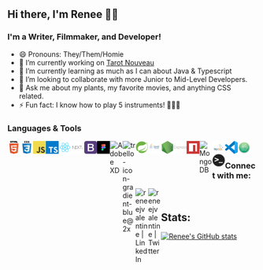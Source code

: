 ## Hi there, I'm Renee 🖖🏾
### I'm a Writer, Filmmaker, and Developer!
- 😄 Pronouns: They/Them/Homie
- 🔭 I’m currently working on [Tarot Nouveau](https://tarot-nouveau.vercel.app/)
- 🌱 I’m currently learning as much as I can about Java & Typescript
- 👯 I’m looking to collaborate with more Junior to Mid-Level Developers.
- 💬 Ask me about my plants, my favorite movies, and anything CSS related.
- ⚡ Fun fact: I know how to play 5 instruments! 🎸🥁🎻 

### Languages & Tools

[<img align="left" alt="HTML5" width="26px" src="https://raw.githubusercontent.com/github/explore/80688e429a7d4ef2fca1e82350fe8e3517d3494d/topics/html/html.png" />][html]
[<img align="left" alt="CSS3" width="26px" src="https://raw.githubusercontent.com/github/explore/80688e429a7d4ef2fca1e82350fe8e3517d3494d/topics/css/css.png" />][css]
[<img align="left" alt="JavaScript" width="26px" src="https://raw.githubusercontent.com/github/explore/80688e429a7d4ef2fca1e82350fe8e3517d3494d/topics/javascript/javascript.png" />][javascript]
[<img align="left" alt="TypeScript" width="26px" src="https://raw.githubusercontent.com/github/explore/80688e429a7d4ef2fca1e82350fe8e3517d3494d/topics/typescript/typescript.png" />][Typescript]
[<img align="left" alt="React" width="26px" src="https://raw.githubusercontent.com/github/explore/80688e429a7d4ef2fca1e82350fe8e3517d3494d/topics/react/react.png" />][react]
[<img align="left" alt="Next" width="26px" src="https://raw.githubusercontent.com/github/explore/28b02bbc9ad9f7a503c43775aebeb515dc2da5fc/topics/nextjs/nextjs.png"/>][nextjs]
[<img align="left" alt="Bootstrap" width="26px" src="https://raw.githubusercontent.com/github/explore/80688e429a7d4ef2fca1e82350fe8e3517d3494d/topics/bootstrap/bootstrap.png"/>][bootstrap]
[<img align="left" alt="Figma" width="26px" src="https://raw.githubusercontent.com/github/explore/05d0f0dfceafd861bdf2b53559399dae7b2e2d8b/topics/figma/figma.png" />][figma]
[<img align="left" width="26" src="https://www.adobe.com/content/dam/cc/us/en/products/xd/features/ui-kits/XD.svg" alt="Adobe XD">][adobexd]
[<img align="left" width="26" alt="trello-icon-gradient-blue@2x" src="https://user-images.githubusercontent.com/63140769/140752316-9dedc53a-9f83-4d3f-b857-09167f33127a.png">][trello]
[<img align="left" alt="Springboot" width="26px" src="https://raw.githubusercontent.com/github/explore/80688e429a7d4ef2fca1e82350fe8e3517d3494d/topics/spring-boot/spring-boot.png" />][springboot]
[<img align="left" alt="Java" width="26px" src="https://raw.githubusercontent.com/github/explore/80688e429a7d4ef2fca1e82350fe8e3517d3494d/topics/java/java.png" />][java]
[<img align="left" alt="Node.js" width="26px" src="https://raw.githubusercontent.com/github/explore/80688e429a7d4ef2fca1e82350fe8e3517d3494d/topics/nodejs/nodejs.png" />][nodejs]
[<img align="left" alt="Express.js" width="26px" src="https://raw.githubusercontent.com/github/explore/80688e429a7d4ef2fca1e82350fe8e3517d3494d/topics/express/express.png" />][express]
[<img align="left" alt="NPM" width="26px" src="https://raw.githubusercontent.com/github/explore/80688e429a7d4ef2fca1e82350fe8e3517d3494d/topics/npm/npm.png" />][npm]
[<img align="left" alt="MongoDB" width="26px" src="https://user-images.githubusercontent.com/63140769/140768743-457e98cb-684e-4afa-8052-d8411d6c7056.png" />][mongodb]
[<img align="left" alt="MySQL" width="26px" src="https://raw.githubusercontent.com/github/explore/80688e429a7d4ef2fca1e82350fe8e3517d3494d/topics/mysql/mysql.png" />][mysql]
[<img align="left" alt="Visual Studio Code" width="26px" src="https://raw.githubusercontent.com/github/explore/80688e429a7d4ef2fca1e82350fe8e3517d3494d/topics/visual-studio-code/visual-studio-code.png" />][vscode]
[<img align="left" alt="Atom" width="26px" src="https://raw.githubusercontent.com/github/explore/80688e429a7d4ef2fca1e82350fe8e3517d3494d/topics/atom/atom.png" />][atom]
[<img align="left" alt="terminal" width="26px" src="https://raw.githubusercontent.com/github/explore/80688e429a7d4ef2fca1e82350fe8e3517d3494d/topics/terminal/terminal.png" />][terminal]

<br />


### Connect with me: 
[<img align="left" alt="reneejvalentine | LinkedIn" width="26px" src="https://img.icons8.com/fluent/2x/linkedin.png" />][linkedin]

[<img align="left" alt="reneejvalentine | Twitter" width="26px" src="https://img.icons8.com/fluent/2x/twitter.png" />][twitter]
<br />

## Stats:
[![Renee's GitHub stats](https://github-readme-stats.vercel.app/api?username=renjval12)](https://github.com/anuraghazra/github-readme-stats)

[website]: https://vladhernandez.dev/
[linkedin]: https://www.linkedin.com/in/reneejvalentine
[twitter]: https://twitter.com/reneejvalentine
[html]: https://github.com/topics/html
[css]: https://github.com/topics/css
[javascript]: https://github.com/topics/javascript
[typescript]: https://github.com/topics/typescript
[react]: https://github.com/topics/react
[nextjs]: https://github.com/topics/nextjs
[bootstrap]: https://github.com/topics/bootstrap
[trello]: https://trello.com/home
[figma]: https://github.com/topics/figma
[adobexd]: https://www.adobe.com/products/xd.html
[springboot]: https://github.com/topics/springboot
[nodejs]: https://github.com/topics/nodejs
[express]: https://github.com/topics/express
[npm]: https://github.com/topics/npm
[java]: https://github.com/topics/java
[mysql]: https://github.com/topics/mysql
[mongodb]: https://www.mongodb.com/
[vscode]: https://github.com/topics/vscode
[atom]: https://github.com/topics/atom
[terminal]: https://github.com/topics/terminal
